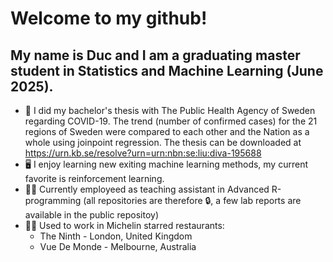 # Welcome to my github!

## My name is Duc and I am a graduating master student in Statistics and Machine Learning (June 2025). 

- :scroll: I did my bachelor's thesis with The Public Health Agency of Sweden regarding COVID-19. The trend (number of confirmed cases) for the 21 regions of Sweden were compared to each other and the Nation as a whole using joinpoint regression. The thesis can be downloaded at https://urn.kb.se/resolve?urn=urn:nbn:se:liu:diva-195688 
- :desktop_computer: I enjoy learning new exiting machine learning methods, my current favorite is reinforcement learning.
- :man_teacher: Currently employeed as teaching assistant in Advanced R-programming (all repositories are therefore :lock:, a few lab reports are available in the public repositoy)
- :man_cook: Used to work in Michelin starred restaurants:
  - The Ninth - London, United Kingdom
  - Vue De Monde - Melbourne, Australia
